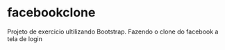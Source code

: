 # facebookclone
 Projeto de exercicio ultilizando Bootstrap. Fazendo o clone do facebook a tela de login
